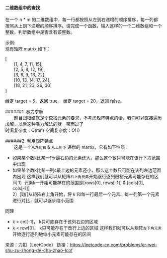 #### 二维数组中的查找
在一个 n * m 的二维数组中，每一行都按照从左到右递增的顺序排序，每一列都按照从上到下递增的顺序排序。请完成一个函数，输入这样的一个二维数组和一个整数，判断数组中是否含有该整数。

示例:  
现有矩阵 matrix 如下：  

[  
&emsp;&emsp;[1,   4,  7, 11, 15],  
&emsp;&emsp;[2,   5,  8, 12, 19],  
&emsp;&emsp;[3,   6,  9, 16, 22],  
&emsp;&emsp;[10, 13, 14, 17, 24],  
&emsp;&emsp;[18, 21, 23, 26, 30]  
]  

给定 target = 5，返回 true。
给定 target = 20，返回 false。

######1. 暴力求解  
&emsp;&emsp;题目归根结底是个查找元素的要求，不考虑矩阵特点的话，我们可以直接遍历求解，以后这种暴力解法的就一带而过了  
时间复杂度：O(mn)
空间复杂度：O(1)

######2. 利用矩阵特点  
&emsp;&emsp;这是一个`从左到右` & `从上到下` 递增的 martix，它有如下性质：
- 如果某个数k比某一行r最右边的元素还大，那么这个数只可能在该行下方范围中出现
- 如果某个数k比某一列c最上边的元素还小，那么这个数只可能在该列左边范围内出现
这样我们就可以从矩阵`右上角元素`开始逐行逐列限制元素可能存在的区间
1）元素k一开始可能存在的范围是[rows[0], rows[-1]] & [cols[0], cols[-1]]  
2）我们从矩阵右上角开始，将 k 和每一行最后一个元素、每一列第一个元素进行对比，就可以逐步缩小范围

同理
- k > col[-1]， k只可能存在于该列右边的区域
- k < row[0]， k只可能存在于改行上边的区域
这样我们就可以从矩阵`左下角元素`开始逐行逐列地缩小元素可能存在的区间


来源：力扣（LeetCode）
链接：https://leetcode-cn.com/problems/er-wei-shu-zu-zhong-de-cha-zhao-lcof
